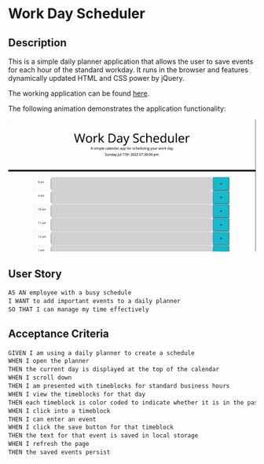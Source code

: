 # Work Day Scheduler

## Description

This is a simple daily planner application that allows the user to save events for each hour of the standard workday. It runs in the browser and features dynamically updated HTML and CSS power by jQuery.

The working application can be found [here](https://aurumbright.github.io/work-calendar/).

The following animation demonstrates the application functionality:

![A user clicks on slots on the color-coded calendar and edits the events.](./assets/Work%20Day%20Scheduler.gif)

## User Story

```md
AS AN employee with a busy schedule
I WANT to add important events to a daily planner
SO THAT I can manage my time effectively
```

## Acceptance Criteria

```md
GIVEN I am using a daily planner to create a schedule
WHEN I open the planner
THEN the current day is displayed at the top of the calendar
WHEN I scroll down
THEN I am presented with timeblocks for standard business hours
WHEN I view the timeblocks for that day
THEN each timeblock is color coded to indicate whether it is in the past, present, or future
WHEN I click into a timeblock
THEN I can enter an event
WHEN I click the save button for that timeblock
THEN the text for that event is saved in local storage
WHEN I refresh the page
THEN the saved events persist
```
